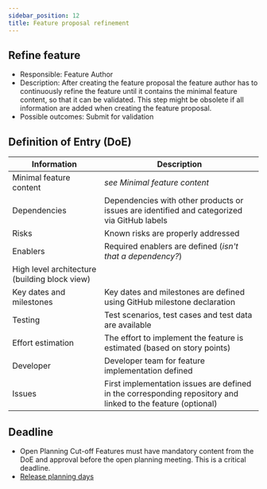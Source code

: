 ```yaml
---
sidebar_position: 12
title: Feature proposal refinement
---
```


## Refine feature

- Responsible: Feature Author
- Description: After creating the feature proposal the feature author has to continuously refine the feature until it contains the minimal feature content, so that it can be validated. This step might be obsolete if all information are added when creating the feature proposal.
- Possible outcomes: Submit for validation

## Definition of Entry (DoE)

|Information|Description|
|-----------|-----------|
|Minimal feature content|*see Minimal feature content*|
|Dependencies|Dependencies with other products or issues are identified and categorized via GitHub labels|
|Risks|Known risks are properly addressed|
|Enablers|Required enablers are defined (*isn't that a dependency?*)|
|High level architecture (building block view)||
|Key dates and milestones|Key dates and milestones are defined using GitHub milestone declaration|
|Testing|Test scenarios, test cases and test data are available|
|Effort estimation|The effort to implement the feature is estimated (based on story points)|
|Developer|Developer team for feature implementation defined|
|Issues|First implementation issues are defined in the corresponding repository and linked to the feature (optional)|

## Deadline

- Open Planning Cut-off Features must have mandatory content from the DoE and approval before the open planning meeting. This is a critical deadline.
- [Release planning days](./release-planning-days.md)
